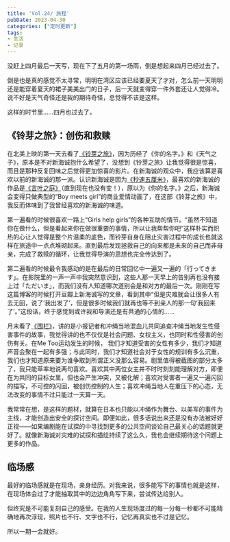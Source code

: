 ```yaml
---
title: 'Vol.24/ 旅程'
pubDate: 2023-04-30
categories: ["定时更新"]
tags:
- 生活
- 记录
---
```


没赶上四月最后一天写，现在下了五月的第一场雨，倒是想起来四月已经过去了。

倒是也是真的感觉不太寻常，明明在湾区应该已经要夏天了才对，怎么前一天明明还是能穿着夏天的裙子美美出门的日子，后一天就变得穿一件外套还让人觉得冷。说不好是天气奇怪还是我的期待奇怪，总觉得不该是这样。

这样的时节里……四月也过去了。

## 《铃芽之旅》：创伤和救赎

在北美上映的第一天去看了[《铃芽之旅》](https://movie.douban.com/subject/35371261/)，因为历经了《你的名字。》和《天气之子》，原本是不对新海诚抱什么希望了，没想到《铃芽之旅》让我觉得很是惊喜，而且是那种反复回味之后觉得更加惊喜的影片。在新海诚的观众中，我应该算是喜欢以前的新海诚的那一派。认识新海诚是因为[《秒速五厘米》](https://movie.douban.com/subject/2043546/)，最喜欢的新海诚的作品是[《言叶之庭》](https://movie.douban.com/subject/20470074/)（直到现在也没有变！），原以为《你的名字。》之后，新海诚会变得只做典型的“Boy meets girl”的商业爱情动画了，在这部《铃芽之旅》中，我反而体味到了我曾经喜欢的新海诚的味道。

第一遍看的时候很喜欢一路上“Girls help girls”的各种互助的情节。“虽然不知道你在做什么，但是看起来你在做很重要的事情，所以让我帮帮你吧”这样朴实而炽热的心让人觉得是整个片温柔的底色，而铃芽自身在阻止灾害过程中的成长也就这样在旅途中一点点堆砌起来。直到最后发现拯救自己的向来都是未来的自己而非母亲，完成了救赎的循环，让我觉得导演的思想也完全传达到了。

第二遍看的时候最令我感动的是在最后的日常回忆中一遍又一遍的「行ってきます」。在影院里的一声一声中我突然意识到，这些人那一天早上的告别再也没有接上过「ただいま」，而我们没有人知道哪次道别会是和对方的最后一次。刚刚在写这篇博客的时候打开豆瓣上新海诚写的文章，看到其中“但是灾难就会让很多人有去无回，说了‘我出发了’，但是很多时候我们就再也等不到亲人的那一句‘我回来了’。”这段话，终于感觉到或许我和导演还是有共通的心情的……

月末看了[《围栏》](https://movie.douban.com/subject/36134375/)，讲的是小报记者和冲绳当地混血儿共同追查冲绳当地发生性侵害事件的故事，我觉得讲的也不仅仅是社会问题、女权主义，也同时和性侵害的创伤有关。在Me Too运动发生的时候， 我们才知道受害的女性有多少，我们才知道声音会聚在一起有多强；与此同时，我们才知道社会对于女性的规训有多么沉重，我们也才知道原来要为谁争取到所谓正义没那么容易。剧里值得被截图的部分太多了，我只能草率地说两句喜欢。喜欢其中两位女主并不时时刻刻能理解对方，即便在为共同的目标女里，但也会产生冲突，又被化解；喜欢对受害者一遍又一遍闪回的描写，不可控的闪回，被创伤控制的人生；喜欢冲绳当地人在重压下的心态，无法改变的事情不过只能过一天算一天。

我常常在想，是这样的题材，就算在日本也只能以冲绳作为舞台、以美军的事件为主线，才能创造出安全的探讨空间。即便如此，很多话说出来还是没有办法被好好正视——如果编剧能在试探的中寻找到更多的公共空间谈论自己最关心的话题就更好了。就像新海诚对灾难的试探和描绘持续了这么久，我也会继续期待这个问题上更多的作品。

## 临场感

最好的临场感就是在现场，亲身经历。对我来说，很多能写下的事情也就是这样，在现场体会过了才能抽取其中的边边角角写下来，尝试传达给别人。

但终究是不可能复刻自己的感受。在我的人生现场度过的每一分每一秒都不可能精确地再次浮现，照片也不行、文字也不行，记忆再真实也不过是记忆。

所以一期一会就好。
